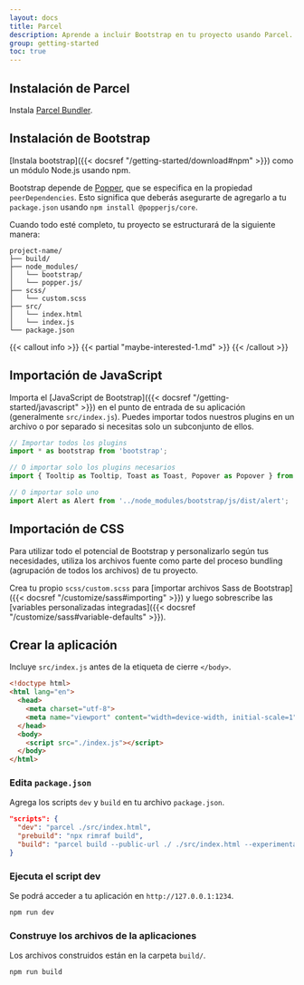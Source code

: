 ```yaml
---
layout: docs
title: Parcel
description: Aprende a incluir Bootstrap en tu proyecto usando Parcel.
group: getting-started
toc: true
---
```


## Instalación de Parcel

Instala [Parcel Bundler](https://en.parceljs.org/getting_started.html).

## Instalación de Bootstrap

[Instala bootstrap]({{< docsref "/getting-started/download#npm" >}}) como un módulo Node.js usando npm.

Bootstrap depende de [Popper](https://popper.js.org/), que se especifica en la propiedad `peerDependencies`.
Esto significa que deberás asegurarte de agregarlo a tu `package.json` usando `npm install @popperjs/core`.

Cuando todo esté completo, tu proyecto se estructurará de la siguiente manera:

```text
project-name/
├── build/
├── node_modules/
│   └── bootstrap/
│   └── popper.js/
├── scss/
│   └── custom.scss
├── src/
│   └── index.html
│   └── index.js
└── package.json
```

{{< callout info >}}
{{< partial "maybe-interested-1.md" >}}
{{< /callout >}}

## Importación de JavaScript

Importa el [JavaScript de Bootstrap]({{< docsref "/getting-started/javascript" >}}) en el punto de entrada de su aplicación (generalmente `src/index.js`). Puedes importar todos nuestros plugins en un archivo o por separado si necesitas solo un subconjunto de ellos.

```js
// Importar todos los plugins
import * as bootstrap from 'bootstrap';

// O importar solo los plugins necesarios
import { Tooltip as Tooltip, Toast as Toast, Popover as Popover } from 'bootstrap';

// O importar solo uno
import Alert as Alert from '../node_modules/bootstrap/js/dist/alert';
```

## Importación de CSS

Para utilizar todo el potencial de Bootstrap y personalizarlo según tus necesidades, utiliza los archivos fuente como parte del proceso bundling (agrupación de todos los archivos) de tu proyecto.

Crea tu propio `scss/custom.scss` para [importar archivos Sass de Bootstrap]({{< docsref "/customize/sass#importing" >}}) y luego sobrescribe las [variables personalizadas integradas]({{< docsref "/customize/sass#variable-defaults" >}}).

## Crear la aplicación

Incluye `src/index.js` antes de la etiqueta de cierre `</body>`.

```html
<!doctype html>
<html lang="en">
  <head>
    <meta charset="utf-8">
    <meta name="viewport" content="width=device-width, initial-scale=1">
  </head>
  <body>
    <script src="./index.js"></script>
  </body>
</html>
```

### Edita `package.json`

Agrega los scripts `dev` y `build` en tu archivo `package.json`.

```json
"scripts": {
  "dev": "parcel ./src/index.html",
  "prebuild": "npx rimraf build",
  "build": "parcel build --public-url ./ ./src/index.html --experimental-scope-hoisting --out-dir build"
}
```

### Ejecuta el script dev

Se podrá acceder a tu aplicación en `http://127.0.0.1:1234`.

```sh
npm run dev
```

### Construye los archivos de la aplicaciones

Los archivos construidos están en la carpeta `build/`.

```sh
npm run build
```
